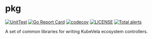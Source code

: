 # pkg
[![UnitTest](https://github.com/kubevela/pkg/actions/workflows/unit-test.yml/badge.svg)](https://github.com/kubevela/pkg/actions/workflows/unit-test.yml/badge.svg)
[![Go Report Card](https://goreportcard.com/badge/github.com/kubevela/pkg)](https://goreportcard.com/report/github.com/kubevela/pkg)
[![codecov](https://codecov.io/gh/kubevela/pkg/branch/main/graph/badge.svg)](https://codecov.io/gh/kubevela/pkg)
[![LICENSE](https://img.shields.io/github/license/kubevela/pkg.svg?style=flat-square)](/LICENSE)
[![Total alerts](https://img.shields.io/lgtm/alerts/g/kubevela/pkg.svg?logo=lgtm&logoWidth=18)](https://lgtm.com/projects/g/kubevela/pkg/alerts/)

A set of common libraries for writing KubeVela ecosystem controllers.
